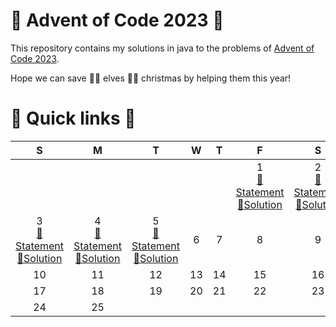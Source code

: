 # 🎅 Advent of Code 2023 🤶

This repository contains my solutions in java to the problems of [Advent of Code 2023](https://adventofcode.com/2023).

Hope we can save 🧝‍♀️ elves 🧝‍♂️ christmas by helping them this year!

# 🎄 Quick links 🎄

| S 	                    | M 	                    | T 	                    | W 	                    | T 	                    | F 	                    | S 	                    |
|:-:	                    |:-:	                    |:-:	                    |:-:	                    |:-:	                    |:-:	                    |:-:	                    |
||||||1<br/>[📜Statement](https://adventofcode.com/2023/day/1)<br/>[🚀Solution](java/src/main/java/fr/rk/aoc/challenge/Day1.java)|2<br/>[📜Statement](https://adventofcode.com/2023/day/2)<br/>[🚀Solution](java/src/main/java/fr/rk/aoc/challenge/Day2.java)
|3<br/>[📜Statement](https://adventofcode.com/2023/day/3)<br/>[🚀Solution](java/src/main/java/fr/rk/aoc/challenge/Day3.java)|4<br/>[📜Statement](https://adventofcode.com/2023/day/4)<br/>[🚀Solution](java/src/main/java/fr/rk/aoc/challenge/Day4.java)|5<br/>[📜Statement](https://adventofcode.com/2023/day/5)<br/>[🚀Solution](java/src/main/java/fr/rk/aoc/challenge/Day5.java)|6|7|8|9
|10|11|12|13|14|15|16
|17|18|19|20|21|22|23
|24|25|||||